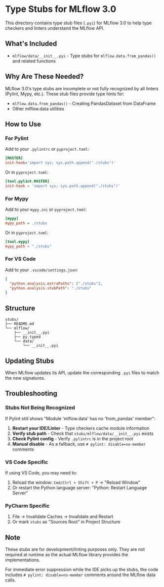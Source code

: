 # Type Stubs for MLflow 3.0

This directory contains type stub files (`.pyi`) for MLflow 3.0 to help type checkers and linters understand the MLflow API.

## What's Included

- `mlflow/data/__init__.pyi` - Type stubs for `mlflow.data.from_pandas()` and related functions

## Why Are These Needed?

MLflow 3.0's type stubs are incomplete or not fully recognized by all linters (Pylint, Mypy, etc.). These stub files provide type hints for:
- `mlflow.data.from_pandas()` - Creating PandasDataset from DataFrame
- Other mlflow.data utilities

## How to Use

### For Pylint

Add to your `.pylintrc` or `pyproject.toml`:

```ini
[MASTER]
init-hook='import sys; sys.path.append("./stubs")'
```

Or in `pyproject.toml`:

```toml
[tool.pylint.MASTER]
init-hook = 'import sys; sys.path.append("./stubs")'
```

### For Mypy

Add to your `mypy.ini` or `pyproject.toml`:

```ini
[mypy]
mypy_path = ./stubs
```

Or in `pyproject.toml`:

```toml
[tool.mypy]
mypy_path = "./stubs"
```

### For VS Code

Add to your `.vscode/settings.json`:

```json
{
  "python.analysis.extraPaths": ["./stubs"],
  "python.analysis.stubPath": "./stubs"
}
```

## Structure

```
stubs/
├── README.md
└── mlflow/
    ├── __init__.pyi
    ├── py.typed
    └── data/
        └── __init__.pyi
```

## Updating Stubs

When MLflow updates its API, update the corresponding `.pyi` files to match the new signatures.

## Troubleshooting

### Stubs Not Being Recognized

If Pylint still shows "Module 'mlflow.data' has no 'from_pandas' member":

1. **Restart your IDE/Linter** - Type checkers cache module information
2. **Verify stub path** - Check that `stubs/mlflow/data/__init__.pyi` exists
3. **Check Pylint config** - Verify `.pylintrc` is in the project root
4. **Manual disable** - As a fallback, use `# pylint: disable=no-member` comments

### VS Code Specific

If using VS Code, you may need to:
1. Reload the window: `Cmd/Ctrl + Shift + P` → "Reload Window"
2. Or restart the Python language server: "Python: Restart Language Server"

### PyCharm Specific

1. File → Invalidate Caches → Invalidate and Restart
2. Or mark `stubs` as "Sources Root" in Project Structure

## Note

These stubs are for development/linting purposes only. They are not required at runtime as the actual MLflow library provides the implementations.

For immediate error suppression while the IDE picks up the stubs, the code includes `# pylint: disable=no-member` comments around the MLflow data calls.


